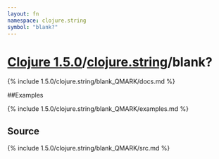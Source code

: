```yaml
---
layout: fn
namespace: clojure.string
symbol: "blank?"
---
```


# [Clojure 1.5.0](../../)/[clojure.string](../)/blank?

{% include 1.5.0/clojure.string/blank_QMARK/docs.md %}

##Examples

{% include 1.5.0/clojure.string/blank_QMARK/examples.md %}
## Source
{% include 1.5.0/clojure.string/blank_QMARK/src.md %}

